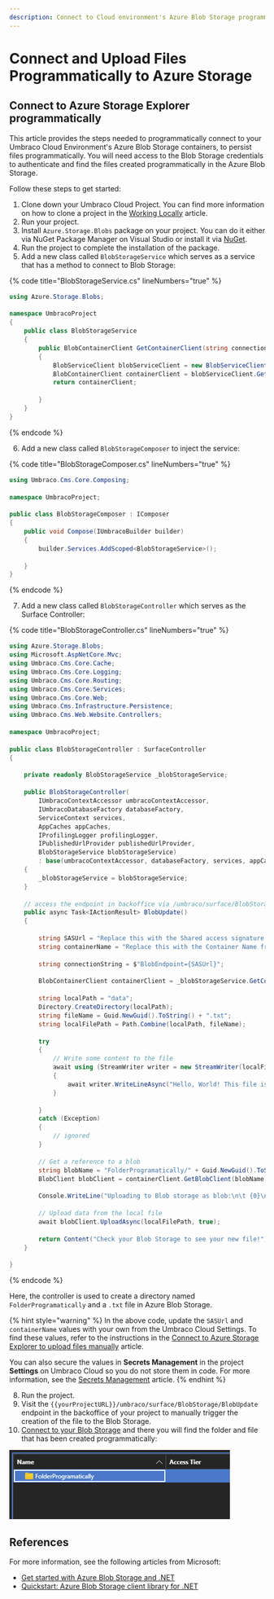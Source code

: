 ```yaml
---
description: Connect to Cloud environment's Azure Blob Storage programmatically.
---
```


# Connect and Upload Files Programmatically to Azure Storage

## Connect to Azure Storage Explorer programmatically

This article provides the steps needed to programmatically connect to your Umbraco Cloud Environment's Azure Blob Storage containers, to persist files programmatically. You will need access to the Blob Storage credentials to authenticate and find the files created programmatically in the Azure Blob Storage.

Follow these steps to get started:

1. Clone down your Umbraco Cloud Project. You can find more information on how to clone a project in the [Working Locally](../working-locally.md) article.
2. Run your project.
3. Install `Azure.Storage.Blobs` package on your project. You can do it either via NuGet Package Manager on Visual Studio or install it via [NuGet](https://www.nuget.org/packages/Azure.Storage.Blobs/).
4. Run the project to complete the installation of the package.
5. Add a new class called `BlobStorageService` which serves as a service that has a method to connect to Blob Storage:

{% code title="BlobStorageService.cs" lineNumbers="true" %}
```csharp
using Azure.Storage.Blobs;

namespace UmbracoProject
{
    public class BlobStorageService
    {
        public BlobContainerClient GetContainerClient(string connectionString, string containerName)
        {
            BlobServiceClient blobServiceClient = new BlobServiceClient(connectionString);
            BlobContainerClient containerClient = blobServiceClient.GetBlobContainerClient(containerName);
            return containerClient;

        }
    }
}
```
{% endcode %}

6. Add a new class called `BlobStorageComposer` to inject the service:

{% code title="BlobStorageComposer.cs" lineNumbers="true" %}
```csharp
using Umbraco.Cms.Core.Composing;

namespace UmbracoProject;

public class BlobStorageComposer : IComposer
{
    public void Compose(IUmbracoBuilder builder)
    {
        builder.Services.AddScoped<BlobStorageService>();

    }
}
```
{% endcode %}

7. Add a new class called `BlobStorageController` which serves as the Surface Controller:

{% code title="BlobStorageController.cs" lineNumbers="true" %}
```csharp
using Azure.Storage.Blobs;
using Microsoft.AspNetCore.Mvc;
using Umbraco.Cms.Core.Cache;
using Umbraco.Cms.Core.Logging;
using Umbraco.Cms.Core.Routing;
using Umbraco.Cms.Core.Services;
using Umbraco.Cms.Core.Web;
using Umbraco.Cms.Infrastructure.Persistence;
using Umbraco.Cms.Web.Website.Controllers;

namespace UmbracoProject;

public class BlobStorageController : SurfaceController
{

    private readonly BlobStorageService _blobStorageService;

    public BlobStorageController(
        IUmbracoContextAccessor umbracoContextAccessor,
        IUmbracoDatabaseFactory databaseFactory,
        ServiceContext services,
        AppCaches appCaches,
        IProfilingLogger profilingLogger,
        IPublishedUrlProvider publishedUrlProvider,
        BlobStorageService blobStorageService)
        : base(umbracoContextAccessor, databaseFactory, services, appCaches, profilingLogger, publishedUrlProvider)
    {
        _blobStorageService = blobStorageService;
    }

    // access the endpoint in backoffice via /umbraco/surface/BlobStorage/BlobUpdate
    public async Task<IActionResult> BlobUpdate()
    {

        string SASUrl = "Replace this with the Shared access signature URL (SAS) from Umbraco Cloud settings"; 
        string containerName = "Replace this with the Container Name from the Umbraco Cloud settings"; 

        string connectionString = $"BlobEndpoint={SASUrl}";

        BlobContainerClient containerClient = _blobStorageService.GetContainerClient(connectionString, containerName);

        string localPath = "data";
        Directory.CreateDirectory(localPath);
        string fileName = Guid.NewGuid().ToString() + ".txt";
        string localFilePath = Path.Combine(localPath, fileName);

        try
        {
            // Write some content to the file
            await using (StreamWriter writer = new StreamWriter(localFilePath))
            {
                await writer.WriteLineAsync("Hello, World! This file is created programatically!");
            }

        }
        catch (Exception)
        {
            // ignored
        }

        // Get a reference to a blob
        string blobName = "FolderProgramatically/" + Guid.NewGuid().ToString() + ".txt"; //the blobName can be anything
        BlobClient blobClient = containerClient.GetBlobClient(blobName);

        Console.WriteLine("Uploading to Blob storage as blob:\n\t {0}\n", blobClient.Uri);

        // Upload data from the local file
        await blobClient.UploadAsync(localFilePath, true);

        return Content("Check your Blob Storage to see your new file!");
    }

}
```
{% endcode %}

Here, the controller is used to create a directory named `FolderProgramatically` and a `.txt` file in Azure Blob Storage.

{% hint style="warning" %}
In the above code, update the `SASUrl` and `containerName` values with your own from the Umbraco Cloud Settings. To find these values, refer to the instructions in the [Connect to Azure Storage Explorer to upload files manually](connect-to-azure-storage-explorer.md#getting-the-credentials) article.

You can also secure the values in **Secrets Management** in the project **Settings** on Umbraco Cloud so you do not store them in code. For more information, see the [Secrets Management](../project-settings/secrets-management.md) article.
{% endhint %}

8. Run the project.
9. Visit the `{{yourProjectURL}}/umbraco/surface/BlobStorage/BlobUpdate` endpoint in the backoffice of your project to manually trigger the creation of the file to the Blob Storage.
10. [Connect to your Blob Storage](connect-to-azure-storage-explorer.md) and there you will find the folder and file that has been created programmatically:

![Blob folder created programmatically](images/blob-folder-created-programatically.png)

## References

For more information, see the following articles from Microsoft:

* [Get started with Azure Blob Storage and .NET](https://learn.microsoft.com/en-us/azure/storage/blobs/storage-blob-dotnet-get-started)
* [Quickstart: Azure Blob Storage client library for .NET](https://learn.microsoft.com/en-us/azure/storage/blobs/storage-quickstart-blobs-dotnet)
